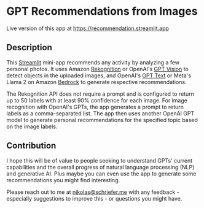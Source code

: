 # GPT Recommendations from Images

Live version of this app at https://recommendation.streamlit.app

## Description

This [Streamlit](https://streamlit.io) mini-app recommends any activity by analyzing a few personal photos. It uses Amazon [Rekognition](https://aws.amazon.com/rekognition/image-features/) or OpenAI's [GPT Vision](https://platform.openai.com/docs/models) to detect objects in the uploaded images, and OpenAI's [GPT Text](https://platform.openai.com/docs/models) or Meta's Llama 2 on Amazon [Bedrock](https://aws.amazon.com/bedrock/llama-2/) to generate respective recommendations.

The Rekognition API does not require a prompt and is configured to return up to 50 labels with at least 90% confidence for each image. For image recognition with OpenAI's GPTs, the app generates a prompt to return labels as a comma-separated list. The app then uses another OpenAI GPT model to generate personal recommendations for the specified topic based on the image labels.

## Contribution

I hope this will be of value to people seeking to understand GPTs' current capabilities and the overall progress of natural language processing (NLP) and generative AI. Plus maybe you can even use the app to generate some recommendations you might find interesting.

Please reach out to me at nikolas@schriefer.me with any feedback - especially suggestions to improve this - or questions you might have.
